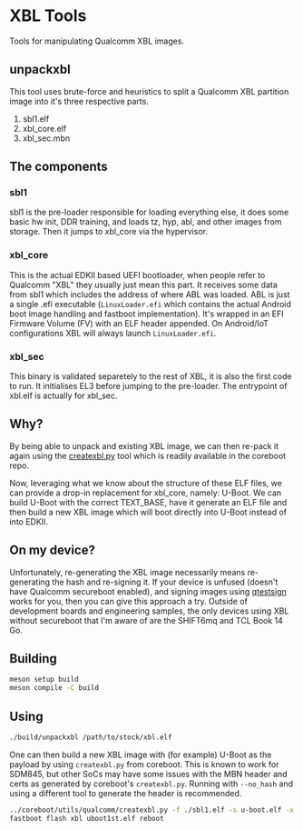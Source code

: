 # XBL Tools

Tools for manipulating Qualcomm XBL images.

## unpackxbl

This tool uses brute-force and heuristics to split a Qualcomm XBL partition
image into it's three respective parts.

1. sbl1.elf
2. xbl_core.elf
3. xbl_sec.mbn

## The components

### sbl1

sbl1 is the pre-loader responsible for loading everything else, it does some
basic hw init, DDR training, and loads tz, hyp, abl, and other images from
storage. Then it jumps to xbl_core via the hypervisor.

### xbl_core

This is the actual EDKII based UEFI bootloader, when people refer to Qualcomm
"XBL" they usually just mean this part. It receives some data from sbl1 which
includes the address of where ABL was loaded. ABL is just a single .efi
executable (`LinuxLoader.efi` which contains the actual Android boot image
handling and fastboot implementation). It's wrapped in an EFI Firmware Volume
(FV) with an ELF header appended. On Android/IoT configurations XBL will always
launch `LinuxLoader.efi`.

### xbl_sec

This binary is validated separetely to the rest of XBL, it is also the first
code to run. It initialises EL3 before jumping to the pre-loader. The entrypoint
of xbl.elf is actually for xbl_sec.

## Why?

By being able to unpack and existing XBL image, we can then re-pack it again
using the
[createxbl.py](https://github.com/coreboot/coreboot/blob/main/util/qualcomm/createxbl.py)
tool which is readily available in the coreboot repo.

Now, leveraging what we know about the structure of these ELF files, we can
provide a drop-in replacement for xbl_core, namely: U-Boot. We can build U-Boot
with the correct TEXT_BASE, have it generate an ELF file and then build a new
XBL image which will boot directly into U-Boot instead of into EDKII.

## On my device?

Unfortunately, re-generating the XBL image necessarily means re-generating the
hash and re-signing it. If your device is unfused (doesn't have Qualcomm
secureboot enabled), and signing images using
[qtestsign](https://github.com/msm8916-mainline/qtestsign) works for you, then
you can give this approach a try. Outside of development boards and engineering
samples, the only devices using XBL without secureboot that I'm aware of are the
SHIFT6mq and TCL Book 14 Go.

## Building

```sh
meson setup build
meson compile -C build
```

## Using

```sh
./build/unpackxbl /path/to/stock/xbl.elf
```

One can then build a new XBL image with (for example) U-Boot as the payload by
using `createxbl.py` from coreboot. This is known to work for SDM845, but other
SoCs may have some issues with the MBN header and certs as generated by
coreboot's `createxbl.py`. Running with `--no_hash` and using a different tool
to generate the header is recommended.

```sh
../coreboot/utils/qualcomm/createxbl.py -f ./sbl1.elf -s u-boot.elf -x ./xbl_sec.mbn -a 64 -b 64 -d 64 --mbn_version=5 -o uboot1st.elf
fastboot flash xbl uboot1st.elf reboot
```
